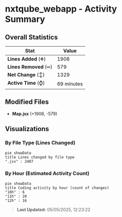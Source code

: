 # nxtqube_webapp - Activity Summary 

## Overall Statistics

| Stat                   | Value                                                             |
| ---------------------- | ----------------------------------------------------------------- |
| **Lines Added** (➕)   | 1908                                          |
| **Lines Removed** (➖) | 579                                        |
| **Net Change** (↕)    | 1329                |
| **Active Time** (⌚)   | 69 minutes |


## Modified Files
- **Map.jsx** (+1908, -579)

## Visualizations

### By File Type (Lines Changed)

```mermaid
pie showData
title Lines changed by file type
".jsx" : 2487
```

### By Hour (Estimated Activity Count)

```mermaid
pie showData
title Coding activity by hour (count of changes)
"10h" : 6
"11h" : 20
"12h" : 16
```


> **Last Updated:** 05/05/2025, 12:23:22